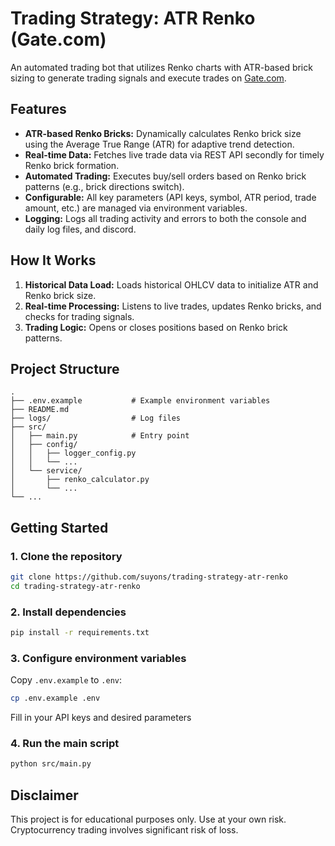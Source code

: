 # Trading Strategy: ATR Renko (Gate.com)

An automated trading bot that utilizes Renko charts with ATR-based brick sizing to generate trading signals and execute trades on [Gate.com](https://www.gate.com/).

## Features

- **ATR-based Renko Bricks:** Dynamically calculates Renko brick size using the Average True Range (ATR) for adaptive trend detection.
- **Real-time Data:** Fetches live trade data via REST API secondly for timely Renko brick formation.
- **Automated Trading:** Executes buy/sell orders based on Renko brick patterns (e.g., brick directions switch).
- **Configurable:** All key parameters (API keys, symbol, ATR period, trade amount, etc.) are managed via environment variables.
- **Logging:** Logs all trading activity and errors to both the console and daily log files, and discord.

## How It Works

1. **Historical Data Load:** Loads historical OHLCV data to initialize ATR and Renko brick size.
2. **Real-time Processing:** Listens to live trades, updates Renko bricks, and checks for trading signals.
3. **Trading Logic:** Opens or closes positions based on Renko brick patterns.

## Project Structure

```
.
├── .env.example           # Example environment variables
├── README.md
├── logs/                  # Log files
├── src/
│   ├── main.py            # Entry point
│   ├── config/
│   │   ├── logger_config.py
│   │   └── ...
│   └── service/
│       ├── renko_calculator.py
│       └── ...
└── ...
```

## Getting Started

### 1. Clone the repository

```sh
git clone https://github.com/suyons/trading-strategy-atr-renko
cd trading-strategy-atr-renko
```

### 2. Install dependencies

```sh
pip install -r requirements.txt
```

### 3. Configure environment variables

Copy `.env.example` to `.env`:

```sh
cp .env.example .env
```

Fill in your API keys and desired parameters

### 4. Run the main script

```sh
python src/main.py
```

## Disclaimer

This project is for educational purposes only. Use at your own risk. Cryptocurrency trading involves significant risk of loss.

